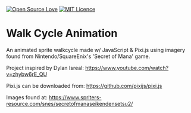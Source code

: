 [![Open Source Love](https://badges.frapsoft.com/os/v1/open-source-175x29.png?v=103)](https://github.com/ellerbrock/open-source-badges/)
[![MIT Licence](https://badges.frapsoft.com/os/mit/mit-150x33.png?v=103)](https://opensource.org/licenses/mit-license.php) <br/>

# Walk Cycle Animation

An animated sprite walkcycle made w/ JavaScript & Pixi.js using imagery found from Nintendo/SquareEnix's 'Secret of Mana' game.


Project inspired by Dylan Isreal: https://www.youtube.com/watch?v=zhybw6rE_QU


Pixi.js can be downloaded from: https://github.com/pixijs/pixi.js


Images found at: https://www.spriters-resource.com/snes/secretofmanaseikendensetsu2/